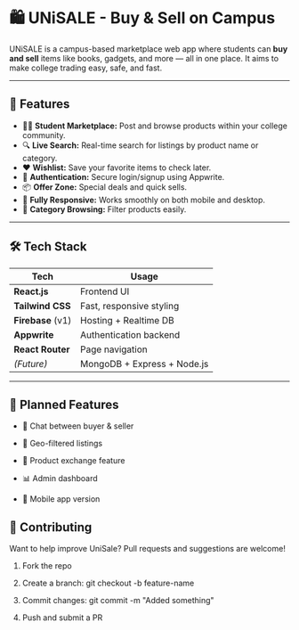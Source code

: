 # 🛍️ UNiSALE - Buy & Sell on Campus

UNiSALE is a campus-based marketplace web app where students can **buy and sell** items like books, gadgets, and more — all in one place. It aims to make college trading easy, safe, and fast.

---

## 🚀 Features

- 🧑‍🎓 **Student Marketplace:** Post and browse products within your college community.
- 🔍 **Live Search:** Real-time search for listings by product name or category.
- ❤️ **Wishlist:** Save your favorite items to check later.
- 🔐 **Authentication:** Secure login/signup using Appwrite.
- 📦 **Offer Zone:** Special deals and quick sells.
- 📱 **Fully Responsive:** Works smoothly on both mobile and desktop.
- 🧭 **Category Browsing:** Filter products easily.

---

## 🛠 Tech Stack

| Tech        | Usage                     |
|-------------|----------------------------|
| **React.js** | Frontend UI               |
| **Tailwind CSS** | Fast, responsive styling  |
| **Firebase** (v1) | Hosting + Realtime DB   |
| **Appwrite** | Authentication backend    |
| **React Router** | Page navigation        |
| *(Future)*  | MongoDB + Express + Node.js |

---

## 🧠 Planned Features

- 💬 Chat between buyer & seller

- 📍 Geo-filtered listings

- 🔄 Product exchange feature

- 📊 Admin dashboard

- 📲 Mobile app version


## 🤝 Contributing
  
Want to help improve UniSale? Pull requests and suggestions are welcome!

1. Fork the repo

2. Create a branch: git checkout -b feature-name

3. Commit changes: git commit -m "Added something"

4. Push and submit a PR